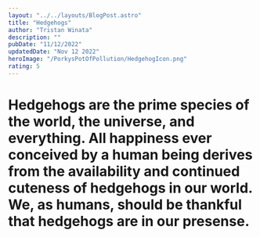```yaml
---
layout: "../../layouts/BlogPost.astro"
title: "Hedgehogs"
author: "Tristan Winata"
description: ""
pubDate: "11/12/2022"
updatedDate: "Nov 12 2022"
heroImage: "/PorkysPotOfPollution/HedgehogIcon.png"
rating: 5
---
```


# Hedgehogs are the prime species of the world, the universe, and everything. All happiness ever conceived by a human being derives from the availability and continued cuteness of hedgehogs in our world. We, as humans, should be thankful that hedgehogs are in our presense.